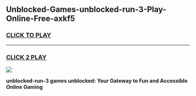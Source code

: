 
## Unblocked-Games-unblocked-run-3-Play-Online-Free-axkf5
<h3>
<a href="https://premium76.site?title=unblocked-run-3&ref=26A">CLICK TO PLAY</a></h3>
<hr>

<h3>
<a href="https://premium76.site?title=unblocked-run-3&ref=26A">CLICK 2 PLAY</a>
  
</h3>

<a href="https://premium76.site?title=unblocked-run-3&ref=26A"><img src="https://clearcache.store/games.png"></a>


**unblocked-run-3 games unblocked: Your Gateway to Fun and Accessible Online Gaming**
